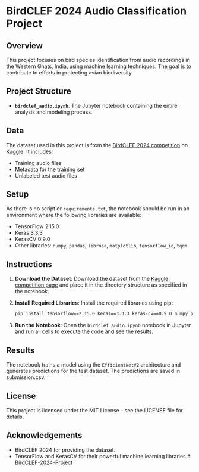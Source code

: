# BirdCLEF 2024 Audio Classification Project

## Overview

This project focuses on bird species identification from audio recordings in the Western Ghats, India, using machine learning techniques. The goal is to contribute to efforts in protecting avian biodiversity.

## Project Structure

- **`birdclef_audio.ipynb`**: The Jupyter notebook containing the entire analysis and modeling process.

## Data

The dataset used in this project is from the [BirdCLEF 2024 competition](https://www.kaggle.com/competitions/birdclef-2024/data) on Kaggle. It includes:
- Training audio files
- Metadata for the training set
- Unlabeled test audio files

## Setup

As there is no script or `requirements.txt`, the notebook should be run in an environment where the following libraries are available:
- TensorFlow 2.15.0
- Keras 3.3.3
- KerasCV 0.9.0
- Other libraries: `numpy`, `pandas`, `librosa`, `matplotlib`, `tensorflow_io`, `tqdm`

## Instructions

1. **Download the Dataset**:
    Download the dataset from the [Kaggle competition page](https://www.kaggle.com/competitions/birdclef-2024/data) and place it in the directory structure as specified in the notebook.

2. **Install Required Libraries**:
    Install the required libraries using pip:
    ```bash
    pip install tensorflow==2.15.0 keras==3.3.3 keras-cv==0.9.0 numpy pandas librosa matplotlib tensorflow-io tqdm

3. **Run the Notebook**:
    Open the `birdclef_audio.ipynb` notebook in Jupyter and run all cells to execute the code and see the results. 

## Results

The notebook trains a model using the `EfficientNetV2` architecture and generates predictions for the test dataset.
The predictions are saved in submission.csv.

## License
This project is licensed under the MIT License - see the LICENSE file for details.

## Acknowledgements
- BirdCLEF 2024 for providing the dataset.
- TensorFlow and KerasCV for their powerful machine learning libraries.# BirdCLEF-2024-Project
